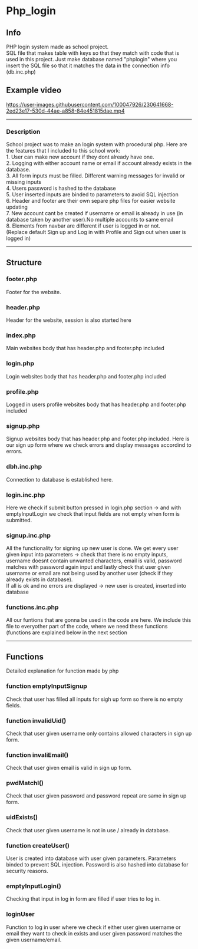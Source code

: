 # Php_login
<h2> Info </h2>
<div>PHP login system made as school project.</div>
<div>SQL file that makes table with keys so that they match with code that is used in this project. Just make database named "phplogin" where you insert the SQL file so that it matches the data in the connection info (db.inc.php) </div>


<h2> Example video</h2>


https://user-images.githubusercontent.com/100047926/230641668-2ed23e17-530d-44ae-a858-84e451815dae.mp4


<hr>
<h3>Description </h3>
<div> School project was to make an login system with procedural php. Here are the features that I included to this school work: </div>
<div>1. User can make new account if they dont already have one.</div>
<div>2. Logging with either account name or email if account already exists in the database.</div>
<div>3. All form inputs must be filled. Different warning messages for invalid or missing inputs</div>
<div>4. Users password is hashed to the database</div>
<div>5. User inserted inputs are binded to parameters to avoid SQL injection</div>
<div>6. Header and footer are their own separe php files for easier website updating</div>
<div>7. New account cant be created if username or email is already in use (in database taken by another user).No multiple accounts to same email</div>
<div>8. Elements from navbar are different if user is logged in or not. </div> <div>(Replace default Sign up and Log in with Profile and Sign out when user is logged in)  </div>
<hr>
<h2> Structure </h2>
<h3>footer.php </h3>
<div> Footer for the website.</div>
<h3> header.php</h3>
<div>Header for the website, session is also started here </div>

<h3> index.php</h3>
<div>Main websites body that has header.php and footer.php included</div>

<h3> login.php</h3>
<div>Login websites body that has header.php and footer.php included</div>

<h3> profile.php</h3>
<div>Logged in users profile websites body that has header.php and footer.php included</div>

<h3> signup.php</h3>
<div>Signup websites body that has header.php and footer.php included. Here is our sign up form where we check errors and display messages accordind to errors.</div>

<h3> dbh.inc.php</h3>
<div>Connection to database is established here.</div>

<h3> login.inc.php</h3>
<div>Here we check if submit button pressed in login.php section -> and with emptyInputLogin we check that input fields are not empty when form is submitted. </div>

<h3> signup.inc.php</h3>
<div>All the functionality for signing up new user is done. We get every user given input into parameters -> check that there is no empty inputs, username doesnt contain unwanted characters, email is valid, password matches with password again input and lastly check that user given username or email are not being used by another user (check if they already exists in database). </div>
<div> If all is ok and no errors are displayed -> new user is created, inserted into database </div>

<h3> functions.inc.php</h3>
<div>All our funtions that are gonna be used in the code are here. We include this file to everyother part of the code, where we need these functions (functions are explained below in the next section </div>
<hr>
<h2> Functions </h2>
<div> Detailed explanation for function made by php</div>

<h3> function emptyInputSignup </h3>
<div>Check that user has filled all inputs for sigh up form so there is no empty fields.</div>

<h3> function invalidUid() </h3>
<div>Check that user given username only contains allowed characters in sign up form.</div>

<h3> function invaliEmail() </h3>
<div>Check that user given email is valid in sign up form.</div>

<h3> pwdMatchl() </h3>
<div>Check that user given password and password repeat are same in sign up form.</div>

<h3> uidExists() </h3>
<div>Check that user given username is not in use / already in database.</div>

<h3> function createUser() </h3>
<div>User is created into database with user given parameters. Parameters binded to prevent SQL injection. Password is also hashed into database for security reasons.</div>

<h3> emptyInputLogin()</h3>
<div>Checking that input in log in form are filled if user tries to log in.</div>

<h3>loginUser </h3>
<div> Function to log in user where we check if either user given username or email they want to check in exists and user given password matches the given username/email.</div>
